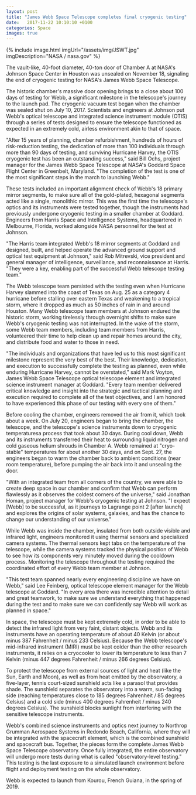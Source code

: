 ```yaml
---
layout: post
title: "James Webb Space Telescope completes final cryogenic testing"
date:   2017-11-22 10:10:10 +0100
categories: Space
images: true
---
```

{% include image.html imgUrl="/assets/img/JSWT.jpg" imgDescription="NASA / nasa.gov" %}

The vault-like, 40-foot diameter, 40-ton door of Chamber A at NASA's Johnson Space Center in Houston was unsealed on November 18, signaling the end of cryogenic testing for NASA's James Webb Space Telescope.

The historic chamber's massive door opening brings to a close about 100 days of testing for Webb, a significant milestone in the telescope's journey to the launch pad. The cryogenic vacuum test began when the chamber was sealed shut on July 10, 2017. Scientists and engineers at Johnson put Webb's optical telescope and integrated science instrument module (OTIS) through a series of tests designed to ensure the telescope functioned as expected in an extremely cold, airless environment akin to that of space.

"After 15 years of planning, chamber refurbishment, hundreds of hours of risk-reduction testing, the dedication of more than 100 individuals through more than 90 days of testing, and surviving Hurricane Harvey, the OTIS cryogenic test has been an outstanding success," said Bill Ochs, project manager for the James Webb Space Telescope at NASA's Goddard Space Flight Center in Greenbelt, Maryland. "The completion of the test is one of the most significant steps in the march to launching Webb."

These tests included an important alignment check of Webb's 18 primary mirror segments, to make sure all of the gold-plated, hexagonal segments acted like a single, monolithic mirror. This was the first time the telescope's optics and its instruments were tested together, though the instruments had previously undergone cryogenic testing in a smaller chamber at Goddard. Engineers from Harris Space and Intelligence Systems, headquartered in Melbourne, Florida, worked alongside NASA personnel for the test at Johnson.

"The Harris team integrated Webb's 18 mirror segments at Goddard and designed, built, and helped operate the advanced ground support and optical test equipment at Johnson," said Rob Mitrevski, vice president and general manager of intelligence, surveillance, and reconnaissance at Harris. "They were a key, enabling part of the successful Webb telescope testing team."

The Webb telescope team persisted with the testing even when Hurricane Harvey slammed into the coast of Texas on Aug. 25 as a category 4 hurricane before stalling over eastern Texas and weakening to a tropical storm, where it dropped as much as 50 inches of rain in and around Houston. Many Webb telescope team members at Johnson endured the historic storm, working tirelessly through overnight shifts to make sure Webb's cryogenic testing was not interrupted. In the wake of the storm, some Webb team members, including team members from Harris, volunteered their time to help clean up and repair homes around the city, and distribute food and water to those in need.

"The individuals and organizations that have led us to this most significant milestone represent the very best of the best. Their knowledge, dedication, and execution to successfully complete the testing as planned, even while enduring Hurricane Harvey, cannot be overstated," said Mark Voyton, James Webb Space Telescope optical telescope element and integrated science instrument manager at Goddard. "Every team member delivered critical knowledge and insight into the strategic and tactical planning and execution required to complete all of the test objectives, and I am honored to have experienced this phase of our testing with every one of them."

Before cooling the chamber, engineers removed the air from it, which took about a week. On July 20, engineers began to bring the chamber, the telescope, and the telescope's science instruments down to cryogenic temperaturesa process that took about 30 days. During cool down, Webb and its instruments transferred their heat to surrounding liquid nitrogen and cold gaseous helium shrouds in Chamber A. Webb remained at "cryo-stable" temperatures for about another 30 days, and on Sept. 27, the engineers began to warm the chamber back to ambient conditions (near room temperature), before pumping the air back into it and unsealing the door.

"With an integrated team from all corners of the country, we were able to create deep space in our chamber and confirm that Webb can perform flawlessly as it observes the coldest corners of the universe," said Jonathan Homan, project manager for Webb's cryogenic testing at Johnson. "I expect [Webb] to be successful, as it journeys to Lagrange point 2 [after launch] and explores the origins of solar systems, galaxies, and has the chance to change our understanding of our universe."

While Webb was inside the chamber, insulated from both outside visible and infrared light, engineers monitored it using thermal sensors and specialized camera systems. The thermal sensors kept tabs on the temperature of the telescope, while the camera systems tracked the physical position of Webb to see how its components very minutely moved during the cooldown process. Monitoring the telescope throughout the testing required the coordinated effort of every Webb team member at Johnson.

"This test team spanned nearly every engineering discipline we have on Webb," said Lee Feinberg, optical telescope element manager for the Webb telescope at Goddard. "In every area there was incredible attention to detail and great teamwork, to make sure we understand everything that happened during the test and to make sure we can confidently say Webb will work as planned in space."

In space, the telescope must be kept extremely cold, in order to be able to detect the infrared light from very faint, distant objects. Webb and its instruments have an operating temperature of about 40 Kelvin (or about minus 387 Fahrenheit / minus 233 Celsius). Because the Webb telescope's mid-infrared instrument (MIRI) must be kept colder than the other research instruments, it relies on a cryocooler to lower its temperature to less than 7 Kelvin (minus 447 degrees Fahrenheit / minus 266 degrees Celsius).

To protect the telescope from external sources of light and heat (like the Sun, Earth and Moon), as well as from heat emitted by the observatory, a five-layer, tennis court-sized sunshield acts like a parasol that provides shade. The sunshield separates the observatory into a warm, sun-facing side (reaching temperatures close to 185 degrees Fahrenheit / 85 degrees Celsius) and a cold side (minus 400 degrees Fahrenheit / minus 240 degrees Celsius). The sunshield blocks sunlight from interfering with the sensitive telescope instruments.

Webb's combined science instruments and optics next journey to Northrop Grumman Aerospace Systems in Redondo Beach, California, where they will be integrated with the spacecraft element, which is the combined sunshield and spacecraft bus. Together, the pieces form the complete James Webb Space Telescope observatory. Once fully integrated, the entire observatory will undergo more tests during what is called "observatory-level testing." This testing is the last exposure to a simulated launch environment before flight and deployment testing on the whole observatory.

Webb is expected to launch from Kourou, French Guiana, in the spring of 2019.

